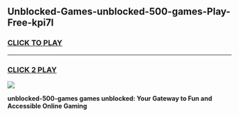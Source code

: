 
## Unblocked-Games-unblocked-500-games-Play-Free-kpi7l
<h3>
<a href="https://premium76.site?title=unblocked-500-games&ref=17A">CLICK TO PLAY</a></h3>
<hr>

<h3>
<a href="https://premium76.site?title=unblocked-500-games&ref=17A">CLICK 2 PLAY</a>
  
</h3>

<a href="https://premium76.site?title=unblocked-500-games&ref=17A"><img src="https://clearcache.store/games.png"></a>


**unblocked-500-games games unblocked: Your Gateway to Fun and Accessible Online Gaming**
